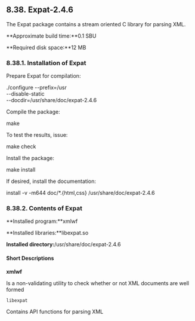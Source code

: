 ## 8.38. Expat-2.4.6

The Expat package contains a stream oriented C library for parsing XML.

**Approximate build time:**0.1 SBU

**Required disk space:**12 MB

### 8.38.1. Installation of Expat

Prepare Expat for compilation:

./configure --prefix=/usr    \
            --disable-static \
            --docdir=/usr/share/doc/expat-2.4.6

Compile the package:

make

To test the results, issue:

make check

Install the package:

make install

If desired, install the documentation:

install -v -m644 doc/*.{html,css} /usr/share/doc/expat-2.4.6

### 8.38.2. Contents of Expat

**Installed program:**xmlwf

**Installed libraries:**libexpat.so

**Installed directory:**/usr/share/doc/expat-2.4.6

#### Short Descriptions

**xmlwf**

Is a non-validating utility to check whether or not XML documents are well formed

`libexpat`

Contains API functions for parsing XML